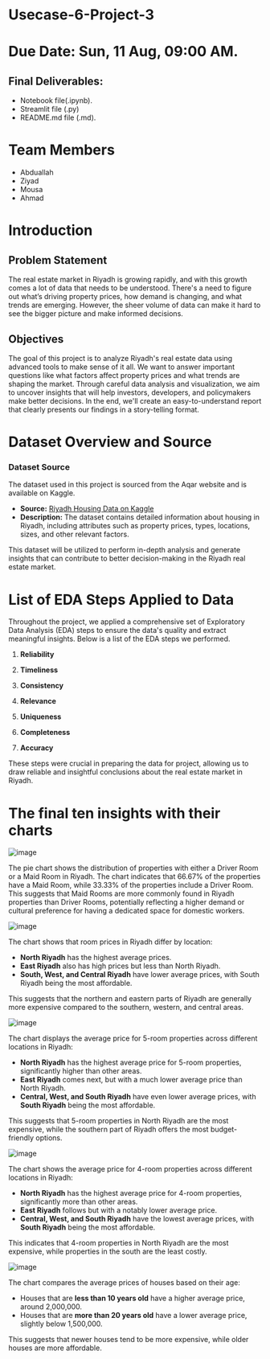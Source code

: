 # Usecase-6-Project-3

# Due Date: Sun, 11 Aug, 09:00 AM.
## Final Deliverables:
- Notebook file(.ipynb).
- Streamlit file (.py)
- README.md file (.md).

# Team Members
* Abduallah
* Ziyad
* Mousa
* Ahmad

# Introduction
## Problem Statement
The real estate market in Riyadh is growing rapidly, and with this growth comes a lot of data that needs to be understood. There's a need to figure out what’s driving property prices, how demand is changing, and what trends are emerging. However, the sheer volume of data can make it hard to see the bigger picture and make informed decisions.

## Objectives
The goal of this project is to analyze Riyadh's real estate data using advanced tools to make sense of it all. We want to answer important questions like what factors affect property prices and what trends are shaping the market. Through careful data analysis and visualization, we aim to uncover insights that will help investors, developers, and policymakers make better decisions. In the end, we'll create an easy-to-understand report that clearly presents our findings in a story-telling format.


# Dataset Overview and Source

### Dataset Source
The dataset used in this project is sourced from the Aqar website and is available on Kaggle.

- **Source:** [Riyadh Housing Data on Kaggle](https://www.kaggle.com/datasets/salmanshir/riyadhhousingdata)
- **Description:** The dataset contains detailed information about housing in Riyadh, including attributes such as property prices, types, locations, sizes, and other relevant factors.

This dataset will be utilized to perform in-depth analysis and generate insights that can contribute to better decision-making in the Riyadh real estate market.


# List of EDA Steps Applied to Data

Throughout the project, we applied a comprehensive set of Exploratory Data Analysis (EDA) steps to ensure the data's quality and extract meaningful insights. Below is a list of the EDA steps we performed.

1. **Reliability**

2. **Timeliness**

3. **Consistency**

4. **Relevance**

5. **Uniqueness**

6. **Completeness**

7. **Accuracy**

These steps were crucial in preparing the data for project, allowing us to draw reliable and insightful conclusions about the real estate market in Riyadh.


# The final ten insights with their charts


![image](https://github.com/user-attachments/assets/8a0e31ac-328c-4b0e-bff5-cca0b0ab8382)

The pie chart shows the distribution of properties with either a Driver Room or a Maid Room in Riyadh. The chart indicates that 66.67% of the properties have a Maid Room, while 33.33% of the properties include a Driver Room. This suggests that Maid Rooms are more commonly found in Riyadh properties than Driver Rooms, potentially reflecting a higher demand or cultural preference for having a dedicated space for domestic workers.


![image](https://github.com/user-attachments/assets/b63a0620-5ab1-4400-88c9-74944b2cba52)

The chart shows that room prices in Riyadh differ by location:

- **North Riyadh** has the highest average prices.
- **East Riyadh** also has high prices but less than North Riyadh.
- **South, West, and Central Riyadh** have lower average prices, with South Riyadh being the most affordable.

This suggests that the northern and eastern parts of Riyadh are generally more expensive compared to the southern, western, and central areas.


![image](https://github.com/user-attachments/assets/16c44a6d-d37a-4391-9236-adae7fcf93a9)

The chart displays the average price for 5-room properties across different locations in Riyadh:

- **North Riyadh** has the highest average price for 5-room properties, significantly higher than other areas.
- **East Riyadh** comes next, but with a much lower average price than North Riyadh.
- **Central, West, and South Riyadh** have even lower average prices, with **South Riyadh** being the most affordable.

This suggests that 5-room properties in North Riyadh are the most expensive, while the southern part of Riyadh offers the most budget-friendly options.


![image](https://github.com/user-attachments/assets/ee2292a9-58f1-4d16-9aa5-83b2d4b47317)

The chart shows the average price for 4-room properties across different locations in Riyadh:

- **North Riyadh** has the highest average price for 4-room properties, significantly more than other areas.
- **East Riyadh** follows but with a notably lower average price.
- **Central, West, and South Riyadh** have the lowest average prices, with **South Riyadh** being the most affordable.

This indicates that 4-room properties in North Riyadh are the most expensive, while properties in the south are the least costly.


![image](https://github.com/user-attachments/assets/fc17a72c-6cf8-47fc-8754-d08301e6b15b)

The chart compares the average prices of houses based on their age:

- Houses that are **less than 10 years old** have a higher average price, around 2,000,000.
- Houses that are **more than 20 years old** have a lower average price, slightly below 1,500,000.

This suggests that newer houses tend to be more expensive, while older houses are more affordable.




